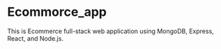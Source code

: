 # Ecommorce_app
This is  Ecommerce full-stack web application using MongoDB, Express, React, and Node.js.
